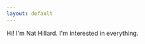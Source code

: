 ```yaml
---
layout: default
---
```


Hi! I'm Nat Hillard. I'm interested in everything.

<div id="social-icons">

<div class="cell"><a href="https://github.com/nathillard"><i class="fab fa-github"></i></a></div>
<div class="cell"><a href="http://stackoverflow.com/users/535543/nat"><i class="fab fa-stack-overflow"></i></a></div>
<div class="cell"><a href="https://news.ycombinator.com/threads?id=nathillard"><i class="fab fa-hacker-news"></i></a></div>

<div class="cell"><a href="https://www.linkedin.com/in/nathillard/"><i class="fab fa-linkedin"></i></a></div>
<div class="cell"><a href="https://twitter.com/anthillard"><i class="fab fa-twitter"></i></a></div>
<div class="cell"><a href="https://www.instagram.com/hilloflard/"><i class="fab fa-instagram"></i></a></div>

<div class="cell"><a href="https://en.wikipedia.org/wiki/User:NatHillard"><i class="fab fa-wikipedia-w"></i></a></div>
<div class="cell"><a href="https://www.goodreads.com/user/show/12688292-nat-hillard"><i class="fab fa-goodreads"></i></a></div>
<div class="cell"><a href="https://medium.com/@nathillard/"><i class="fab fa-medium"></i></a></div>

<div class="cell"><a href="./resume"><i class="fas fa-user-tie"></i></a></div>
</div>
